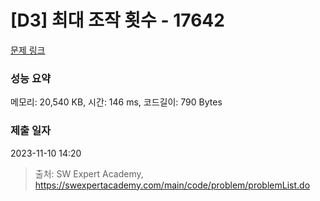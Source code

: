 # [D3] 최대 조작 횟수 - 17642 

[문제 링크](https://swexpertacademy.com/main/code/problem/problemDetail.do?contestProbId=AYj_Dz-6qLgDFASl) 

### 성능 요약

메모리: 20,540 KB, 시간: 146 ms, 코드길이: 790 Bytes

### 제출 일자

2023-11-10 14:20



> 출처: SW Expert Academy, https://swexpertacademy.com/main/code/problem/problemList.do
